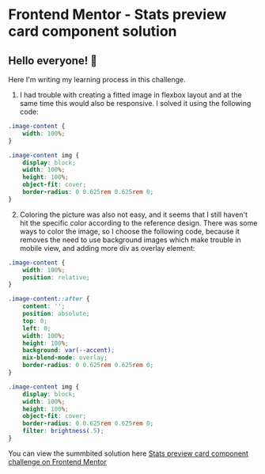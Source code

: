 # Frontend Mentor - Stats preview card component solution

## Hello everyone! 👋

Here I'm writing my learning process in this challenge.

1. I had trouble with creating a fitted image in flexbox layout and at the same time this would also be responsive. I solved it using the following code:

```css
.image-content {
	width: 100%;
}

.image-content img {
	display: block;
	width: 100%;
	height: 100%;
	object-fit: cover;
	border-radius: 0 0.625rem 0.625rem 0;
}
```

2. Coloring the picture was also not easy, and it seems that I still haven't hit the specific color according to the reference design. There was some ways to color the image, so I choose the following code, because it removes the need to use background images which make trouble in mobile view, and adding more div as overlay element:

```css
.image-content {
	width: 100%;
	position: relative;
}

.image-content::after {
	content: '';
	position: absolute;
	top: 0;
	left: 0;
	width: 100%;
	height: 100%;
	background: var(--accent);
	mix-blend-mode: overlay;
	border-radius: 0 0.625rem 0.625rem 0;
}

.image-content img {
	display: block;
	width: 100%;
	height: 100%;
	object-fit: cover;
	border-radius: 0 0.625rem 0.625rem 0;
	filter: brightness(.5);
}
```
You can view the summbited solution here [Stats preview card component challenge on Frontend Mentor](https://www.frontendmentor.io/challenges/stats-preview-card-component-8JqbgoU62)